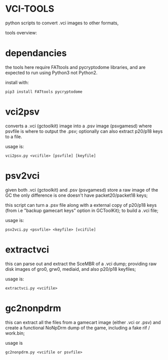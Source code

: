 # VCI-TOOLS

python scripts to convert .vci images to other formats, 

tools overview:

# dependancies

the tools here require FATtools and pycryptodome libraries,
and are expected to run using Python3 not Python2.

install with:
```
pip3 install FATtools pycryptodome
```

# vci2psv 
converts a .vci (gctoolkit) image into a .psv image (psvgamesd)
where psvfile is where to output the .psv; optionally can also 
extract p20/p18 keys to a file.

usage is: 
```
vci2psv.py <vcifile> [psvfile] [keyfile]
```

# psv2vci 
given both .vci (gctoolkit) and .psv (psvgamesd) store a raw image of the GC
the only difference is one doesn't have packet20/packet18 keys;

this script can turn a .psv file along with a external copy of p20/p18 keys 
(from i.e "backup gamecart keys" option in GCToolKit); 
to build a .vci file;

usage is:
```
psv2vci.py <psvfile> <keyfile> [vcifile]
```

# extractvci

this can parse out and extract the SceMBR of a .vci dump;
providing raw disk images of gro0, grw0, mediaid, and also p20/p18 keyfiles;

usage is:
```
extractvci.py <vcifile>
```

# gc2nonpdrm

this can extract all the files from a gamecart image (either .vci or .psv) 
and create a functional NoNpDrm dump of the game, including a fake rif / work.bin;

usage is
```
gc2nonpdrm.py <vcifile or psvfile>
```
